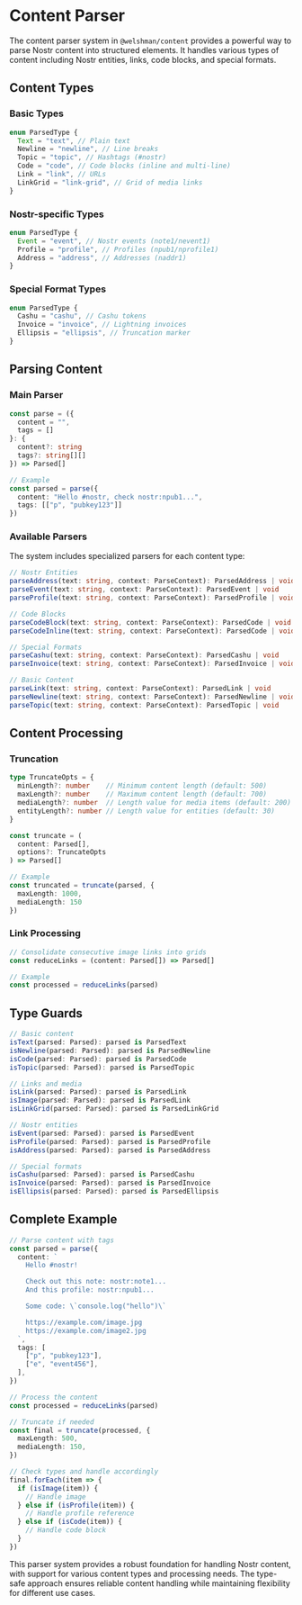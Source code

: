 # Content Parser

The content parser system in `@welshman/content` provides a powerful way to parse Nostr content into structured elements.
It handles various types of content including Nostr entities, links, code blocks, and special formats.

## Content Types

### Basic Types

```typescript
enum ParsedType {
  Text = "text", // Plain text
  Newline = "newline", // Line breaks
  Topic = "topic", // Hashtags (#nostr)
  Code = "code", // Code blocks (inline and multi-line)
  Link = "link", // URLs
  LinkGrid = "link-grid", // Grid of media links
}
```

### Nostr-specific Types

```typescript
enum ParsedType {
  Event = "event", // Nostr events (note1/nevent1)
  Profile = "profile", // Profiles (npub1/nprofile1)
  Address = "address", // Addresses (naddr1)
}
```

### Special Format Types

```typescript
enum ParsedType {
  Cashu = "cashu", // Cashu tokens
  Invoice = "invoice", // Lightning invoices
  Ellipsis = "ellipsis", // Truncation marker
}
```

## Parsing Content

### Main Parser

```typescript
const parse = ({
  content = "",
  tags = []
}: {
  content?: string
  tags?: string[][]
}) => Parsed[]

// Example
const parsed = parse({
  content: "Hello #nostr, check nostr:npub1...",
  tags: [["p", "pubkey123"]]
})
```

### Available Parsers

The system includes specialized parsers for each content type:

```typescript
// Nostr Entities
parseAddress(text: string, context: ParseContext): ParsedAddress | void
parseEvent(text: string, context: ParseContext): ParsedEvent | void
parseProfile(text: string, context: ParseContext): ParsedProfile | void

// Code Blocks
parseCodeBlock(text: string, context: ParseContext): ParsedCode | void
parseCodeInline(text: string, context: ParseContext): ParsedCode | void

// Special Formats
parseCashu(text: string, context: ParseContext): ParsedCashu | void
parseInvoice(text: string, context: ParseContext): ParsedInvoice | void

// Basic Content
parseLink(text: string, context: ParseContext): ParsedLink | void
parseNewline(text: string, context: ParseContext): ParsedNewline | void
parseTopic(text: string, context: ParseContext): ParsedTopic | void
```

## Content Processing

### Truncation

```typescript
type TruncateOpts = {
  minLength?: number    // Minimum content length (default: 500)
  maxLength?: number    // Maximum content length (default: 700)
  mediaLength?: number  // Length value for media items (default: 200)
  entityLength?: number // Length value for entities (default: 30)
}

const truncate = (
  content: Parsed[],
  options?: TruncateOpts
) => Parsed[]

// Example
const truncated = truncate(parsed, {
  maxLength: 1000,
  mediaLength: 150
})
```

### Link Processing

```typescript
// Consolidate consecutive image links into grids
const reduceLinks = (content: Parsed[]) => Parsed[]

// Example
const processed = reduceLinks(parsed)
```

## Type Guards

```typescript
// Basic content
isText(parsed: Parsed): parsed is ParsedText
isNewline(parsed: Parsed): parsed is ParsedNewline
isCode(parsed: Parsed): parsed is ParsedCode
isTopic(parsed: Parsed): parsed is ParsedTopic

// Links and media
isLink(parsed: Parsed): parsed is ParsedLink
isImage(parsed: Parsed): parsed is ParsedLink
isLinkGrid(parsed: Parsed): parsed is ParsedLinkGrid

// Nostr entities
isEvent(parsed: Parsed): parsed is ParsedEvent
isProfile(parsed: Parsed): parsed is ParsedProfile
isAddress(parsed: Parsed): parsed is ParsedAddress

// Special formats
isCashu(parsed: Parsed): parsed is ParsedCashu
isInvoice(parsed: Parsed): parsed is ParsedInvoice
isEllipsis(parsed: Parsed): parsed is ParsedEllipsis
```

## Complete Example

```typescript
// Parse content with tags
const parsed = parse({
  content: `
    Hello #nostr!

    Check out this note: nostr:note1...
    And this profile: nostr:npub1...

    Some code: \`console.log("hello")\`

    https://example.com/image.jpg
    https://example.com/image2.jpg
  `,
  tags: [
    ["p", "pubkey123"],
    ["e", "event456"],
  ],
})

// Process the content
const processed = reduceLinks(parsed)

// Truncate if needed
const final = truncate(processed, {
  maxLength: 500,
  mediaLength: 150,
})

// Check types and handle accordingly
final.forEach(item => {
  if (isImage(item)) {
    // Handle image
  } else if (isProfile(item)) {
    // Handle profile reference
  } else if (isCode(item)) {
    // Handle code block
  }
})
```

This parser system provides a robust foundation for handling Nostr content, with support for various content types and processing needs. The type-safe approach ensures reliable content handling while maintaining flexibility for different use cases.
